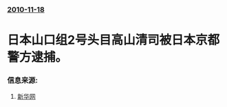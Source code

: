 ### [2010-11-18](/news/2010/11/18/index.md)

##### 
#  日本山口组2号头目高山清司被日本京都警方逮捕。




### 信息来源:

1. [新华网](http://news.xinhuanet.com/world/2010-11/18/c_12790642.htm)
